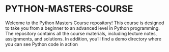 # PYTHON-MASTERS-COURSE
Welcome to the Python Masters Course repository! This course is designed to take you from a beginner to an advanced level in Python programming. The repository contains all the course materials, including lecture notes, assignments, and solutions. In addition, you’ll find a demo directory where you can see Python code in action
